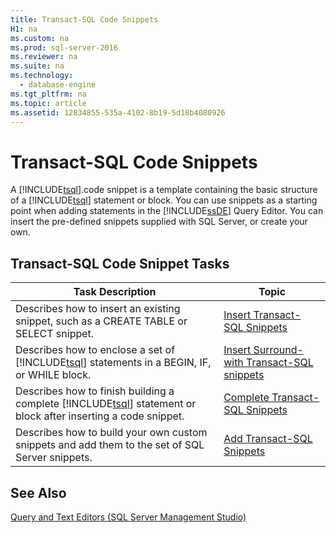```yaml
---
title: Transact-SQL Code Snippets
H1: na
ms.custom: na
ms.prod: sql-server-2016
ms.reviewer: na
ms.suite: na
ms.technology: 
  - database-engine
ms.tgt_pltfrm: na
ms.topic: article
ms.assetid: 12834855-535a-4102-8b19-5d18b4080926
---
```

# Transact-SQL Code Snippets
  A [!INCLUDE[tsql](../../Topics/TopicNameContainA/includes/tsql_md.md)].code snippet is a template containing the basic structure of a [!INCLUDE[tsql](../../Topics/TopicNameContainA/includes/tsql_md.md)] statement or block. You can use snippets as a starting point when adding statements in the [!INCLUDE[ssDE](../../Topics/TopicNameContainA/includes/ssDE_md.md)] Query Editor. You can insert the pre-defined snippets supplied with SQL Server, or create your own.  
  
## Transact-SQL Code Snippet Tasks  
  
|Task Description|Topic|  
|----------------------|-----------|  
|Describes how to insert an existing snippet, such as a CREATE TABLE or SELECT snippet.|[Insert Transact-SQL Snippets](../../Topics/TopicNameNotContainA/Insert-Transact-SQL-Snippets.md)|  
|Describes how to enclose a set of [!INCLUDE[tsql](../../Topics/TopicNameContainA/includes/tsql_md.md)] statements in a BEGIN, IF, or WHILE block.|[Insert Surround-with Transact-SQL snippets](../../Topics/TopicNameNotContainA/Insert-Surround-with-Transact-SQL-snippets.md)|  
|Describes how to finish building a complete [!INCLUDE[tsql](../../Topics/TopicNameContainA/includes/tsql_md.md)] statement or block after inserting a code snippet.|[Complete Transact-SQL Snippets](../../Topics/TopicNameNotContainA/Complete-Transact-SQL-Snippets.md)|  
|Describes how to build your own custom snippets and add them to the set of SQL Server snippets.|[Add Transact-SQL Snippets](../../Topics/TopicNameNotContainA/Add-Transact-SQL-Snippets.md)|  
  
## See Also  
 [Query and Text Editors &#40;SQL Server Management Studio&#41;](../../Topics/TopicNameNotContainA/Query-and-Text-Editors--SQL-Server-Management-Studio-.md)  
  
  